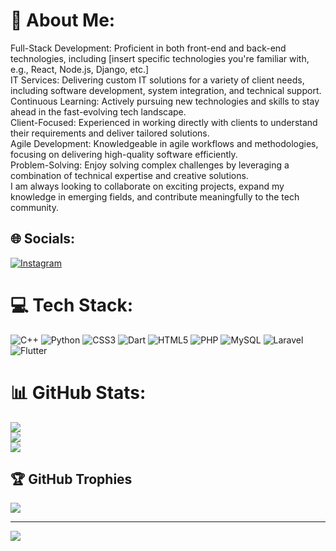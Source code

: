 # 💫 About Me:
Full-Stack Development: Proficient in both front-end and back-end technologies, including [insert specific technologies you're familiar with, e.g., React, Node.js, Django, etc.]<br>IT Services: Delivering custom IT solutions for a variety of client needs, including software development, system integration, and technical support.<br>Continuous Learning: Actively pursuing new technologies and skills to stay ahead in the fast-evolving tech landscape.<br>Client-Focused: Experienced in working directly with clients to understand their requirements and deliver tailored solutions.<br>Agile Development: Knowledgeable in agile workflows and methodologies, focusing on delivering high-quality software efficiently.<br>Problem-Solving: Enjoy solving complex challenges by leveraging a combination of technical expertise and creative solutions.<br>I am always looking to collaborate on exciting projects, expand my knowledge in emerging fields, and contribute meaningfully to the tech community.


## 🌐 Socials:
[![Instagram](https://img.shields.io/badge/Instagram-%23E4405F.svg?logo=Instagram&logoColor=white)](https://instagram.com/r_q1j) 

# 💻 Tech Stack:
![C++](https://img.shields.io/badge/c++-%2300599C.svg?style=for-the-badge&logo=c%2B%2B&logoColor=white) ![Python](https://img.shields.io/badge/python-3670A0?style=for-the-badge&logo=python&logoColor=ffdd54) ![CSS3](https://img.shields.io/badge/css3-%231572B6.svg?style=for-the-badge&logo=css3&logoColor=white) ![Dart](https://img.shields.io/badge/dart-%230175C2.svg?style=for-the-badge&logo=dart&logoColor=white) ![HTML5](https://img.shields.io/badge/html5-%23E34F26.svg?style=for-the-badge&logo=html5&logoColor=white) ![PHP](https://img.shields.io/badge/php-%23777BB4.svg?style=for-the-badge&logo=php&logoColor=white) ![MySQL](https://img.shields.io/badge/mysql-4479A1.svg?style=for-the-badge&logo=mysql&logoColor=white) ![Laravel](https://img.shields.io/badge/laravel-%23FF2D20.svg?style=for-the-badge&logo=laravel&logoColor=white) ![Flutter](https://img.shields.io/badge/Flutter-%2302569B.svg?style=for-the-badge&logo=Flutter&logoColor=white)
# 📊 GitHub Stats:
![](https://github-readme-stats.vercel.app/api?username=r_q1j&theme=dark&hide_border=false&include_all_commits=false&count_private=false)<br/>
![](https://github-readme-streak-stats.herokuapp.com/?user=r_q1j&theme=dark&hide_border=false)<br/>
![](https://github-readme-stats.vercel.app/api/top-langs/?username=r_q1j&theme=dark&hide_border=false&include_all_commits=false&count_private=false&layout=compact)

## 🏆 GitHub Trophies
![](https://github-profile-trophy.vercel.app/?username=r_q1j&theme=radical&no-frame=false&no-bg=false&margin-w=4)

---
[![](https://visitcount.itsvg.in/api?id=r_q1j&icon=10&color=0)](https://visitcount.itsvg.in)

<!-- Proudly created with GPRM ( https://gprm.itsvg.in ) -->
